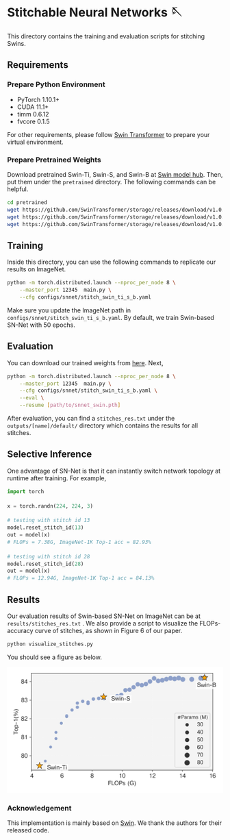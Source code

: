 # Stitchable Neural Networks 🪡

This directory contains the training and evaluation scripts for stitching Swins.



## Requirements

### Prepare Python Environment
* PyTorch 1.10.1+
* CUDA 11.1+
* timm 0.6.12
* fvcore 0.1.5

For other requirements, please follow [Swin Transformer](https://github.com/microsoft/Swin-Transformer/blob/main/get_started.md) to prepare your virtual environment.



### Prepare Pretrained Weights

Download pretrained Swin-Ti, Swin-S, and Swin-B at [Swin model hub](https://github.com/microsoft/Swin-Transformer/blob/main/MODELHUB.md). Then, put them under the `pretrained` directory. The following commands can be helpful.
```bash
cd pretrained
wget https://github.com/SwinTransformer/storage/releases/download/v1.0.8/swin_tiny_patch4_window7_224_22kto1k_finetune.pth
wget https://github.com/SwinTransformer/storage/releases/download/v1.0.8/swin_small_patch4_window7_224_22kto1k_finetune.pth
wget https://github.com/SwinTransformer/storage/releases/download/v1.0.0/swin_base_patch4_window7_224_22kto1k.pth
```



## Training

Inside this directory, you can use the following commands to replicate our results on ImageNet.

```bash
python -m torch.distributed.launch --nproc_per_node 8 \
    --master_port 12345  main.py \
    --cfg configs/snnet/stitch_swin_ti_s_b.yaml
```

Make sure you update the ImageNet path in `configs/snnet/stitch_swin_ti_s_b.yaml`. By default, we train Swin-based SN-Net with 50 epochs. 



## Evaluation

You can download our trained weights from [here](https://github.com/ziplab/SN-Net/releases/download/v1.0/snnet_swin.pth). Next,


```bash
python -m torch.distributed.launch --nproc_per_node 8 \
    --master_port 12345  main.py \
    --cfg configs/snnet/stitch_swin_ti_s_b.yaml \
    --eval \
    --resume [path/to/snnet_swin.pth]
```

After evaluation, you can find a `stitches_res.txt` under the `outputs/[name]/default/` directory which contains the results for all stitches.


## Selective Inference

One advantage of SN-Net is that it can instantly switch network topology at runtime after training. For example,

```python
import torch

x = torch.randn(224, 224, 3)

# testing with stitch id 13
model.reset_stitch_id(13)
out = model(x)
# FLOPs = 7.38G, ImageNet-1K Top-1 acc = 82.93%

# testing with stitch id 28
model.reset_stitch_id(28)
out = model(x)
# FLOPs = 12.94G, ImageNet-1K Top-1 acc = 84.13%
```


## Results

Our evaluation results of Swin-based SN-Net on ImageNet can be at `results/stitches_res.txt` . We also provide a script to visualize the FLOPs-accuracy curve of stitches, as shown  in Figure 6 of our paper.

```bash
python visualize_stitches.py
```

You should see a figure as below.

![](results/swin_res.jpg)



### Acknowledgement

This implementation is mainly based on [Swin](https://github.com/microsoft/Swin-Transformer). We thank the authors for their released code.
